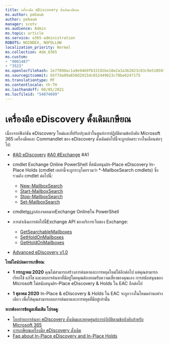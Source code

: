 ```yaml
---
title: เครื่องมือ eDiscovery ดั้งเดิมเกษียณ
ms.author: pebaum
author: pebaum
manager: scotv
ms.audience: Admin
ms.topic: article
ms.service: o365-administration
ROBOTS: NOINDEX, NOFOLLOW
localization_priority: Normal
ms.collection: Adm_O365
ms.custom:
- "9001487"
- "3523"
ms.openlocfilehash: 2e7f898ac1a9e9469f633192be18e2a3a362023c83c9e510593196b5a4a0daf5
ms.sourcegitcommit: b5f7da89a650d2915dc652449623c78be6247175
ms.translationtype: MT
ms.contentlocale: th-TH
ms.lasthandoff: 08/05/2021
ms.locfileid: "54074699"
---
```

# <a name="retirement-of-legacy-ediscovery-tools"></a>เครื่องมือ eDiscovery ดั้งเดิมเกษียณ

เนื่องจากฟังก์ชัน eDiscovery ใหม่และที่ปรับปรุงแล้วในศูนย์การปฏิบัติตามข้อบังคับ Microsoft 365 เครื่องมือและ Commandlet ของ eDiscovery ดั้งเดิมต่อไปนี้จะถูกปลดระวางในเดือนต่อๆ ไป:

- [#A0 eDiscovery](https://docs.microsoft.com/exchange/security-and-compliance/in-place-ediscovery/in-place-ediscovery) [#A0 #Exchange](https://docs.microsoft.com/exchange/security-and-compliance/create-or-remove-in-place-holds) #A1

- cmdlet Exchange Online PowerShell ที่สนับสนุนIn-Place eDiscovery In-Place Holds (cmdlet เหล่านี้จะถูกระบุโดยรวมว่า *-MailboxSearch cmdlets) ซึ่งรวมถึง cmdlet ต่อไปนี้:

    - [New-MailboxSearch](https://docs.microsoft.com/powershell/module/exchange/policy-and-compliance-content-search/new-mailboxsearch)
    - [Start-MailboxSearch](https://docs.microsoft.com/powershell/module/exchange/policy-and-compliance-content-search/start-mailboxsearch)
    - [Stop-MailboxSearch](https://docs.microsoft.com/powershell/module/exchange/policy-and-compliance-content-search/stop-mailboxsearch)
    - [Set-MailboxSearch](https://docs.microsoft.com/powershell/module/exchange/policy-and-compliance-content-search/set-mailboxsearch)

- cmdlet[ของ](https://docs.microsoft.com/powershell/module/exchange/mailboxes/search-mailbox?view=exchange-ps)กล่องจดหมายExchange Onlineใน PowerShell
- การดําเนินการต่อไปนี้Exchange API ของบริการเว็บของ Exchange:
    - [GetSearchableMailboxes](https://docs.microsoft.com/exchange/client-developer/web-service-reference/getsearchablemailboxes-operation)
    - [SetHoldOnMailboxes](https://docs.microsoft.com/exchange/client-developer/web-service-reference/setholdonmailboxes-operation)
    - [GetHoldOnMailboxes](https://docs.microsoft.com/exchange/client-developer/web-service-reference/getholdonmailboxes-operation)

- [Advanced eDiscovery v1.0](https://docs.microsoft.com/microsoft-365/compliance/office-365-advanced-ediscovery)

**ไทม์ไลน์ปลดการเกษียณ**:
- **1 กรกฎาคม 2020** คุณไม่สามารถสร้างการค้นหาและการหยุดใหม่ได้อีกต่อไป แต่คุณสามารถเรียกใช้ แก้ไข และลบการค้นหาที่มีอยู่โดยคุณต้องยอมรับความเสี่ยงของคุณเอง การสนับสนุนของ Microsoft ไม่สนับสนุนIn-Place eDiscovery & Holds ใน EAC อีกต่อไป
    
- **1 ตุลาคม 2020** In-Place & eDiscovery & Holds ใน EAC จะถูกวางในโหมดอ่านอย่างเดียว เพื่อให้คุณสามารถลบการค้นหาและการหยุดที่มีอยู่เท่านั้น

**หากต้องการข้อมูลเพิ่มเติม โปรดดู**:

 - [โยกย้ายการค้นหา eDiscovery ดั้งเดิมและหยุดศูนย์การปฏิบัติตามข้อบังคับสําหรับ Microsoft 365](https://docs.microsoft.com/microsoft-365/compliance/migrate-legacy-ediscovery-searches-and-holds)
 - [การเกษียณเครื่องมือ eDiscovery ดั้งเดิม](https://docs.microsoft.com/microsoft-365/compliance/legacy-ediscovery-retirement)
 - [Faq about In-Place eDiscovery and In-Place Holds](https://docs.microsoft.com/microsoft-365/compliance/legacy-ediscovery-retirement#faqs-about-in-place-ediscovery-and-in-place-holds)



